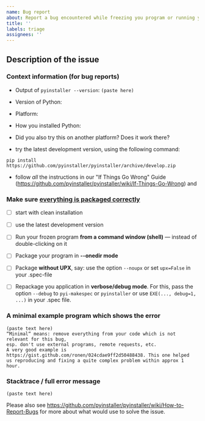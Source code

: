 ```yaml
---
name: Bug report
about: Report a bug encountered while freezing you program or running your frozen program
title: ''
labels: triage
assignees: ''
---
```


<!--
Welcome to the PyInstaller issue tracker! Before creating an issue, please heed the following:

1. This tracker should only be used to report bugs and request features / enhancements to PyInstaller
    - For questions and general support, use the discussions forum.
2. Use the search function before creating a new issue. Duplicates will be closed and directed to
   the original discussion.
3. When making a bug report, make sure you provide all required information. The easier it is for
   maintainers to reproduce, the faster it'll be fixed.
-->

<!-- +++ ONLY TEXT +++ DO NOT POST IMAGES +++ -->

## Description of the issue

### Context information (for bug reports)

* Output of `pyinstaller --version`: ```(paste here)```
* Version of Python: <!-- e.g. 3.7 -->
* Platform: <!-- e.g GNU/Linux (distribution), Windows (language settings), OS X, FreeBSD -->
* How you installed Python: <!-- e.g. python.org/downloads, conda, brew, pyenv, apt, Windows store -->
* Did you also try this on another platform? Does it work there?


* try the latest development version, using the following command:

```shell
pip install https://github.com/pyinstaller/pyinstaller/archive/develop.zip
```

* follow *all* the instructions in our "If Things Go Wrong" Guide
  (https://github.com/pyinstaller/pyinstaller/wiki/If-Things-Go-Wrong) and

### Make sure [everything is packaged correctly](https://github.com/pyinstaller/pyinstaller/wiki/How-to-Report-Bugs#make-sure-everything-is-packaged-correctly)

  * [ ] start with clean installation
  * [ ] use the latest development version
  * [ ] Run your frozen program **from a command window (shell)** — instead of double-clicking on it
  * [ ] Package your program in **--onedir mode**
  * [ ] Package **without UPX**, say: use the option `--noupx` or set `upx=False` in your .spec-file
  * [ ] Repackage you application in **verbose/debug mode**. For this, pass the option `--debug` to `pyi-makespec` or `pyinstaller` or use `EXE(..., debug=1, ...)` in your .spec file.


### A minimal example program which shows the error

```
(paste text here)
“Minimal“ means: remove everything from your code which is not relevant for this bug,
esp. don't use external programs, remote requests, etc.
A very good example is https://gist.github.com/ronen/024cdae9ff2d50488438. This one helped
us reproducing and fixing a quite complex problem within approx 1 hour.
```

### Stacktrace / full error message


```
(paste text here)
```

Please also see <https://github.com/pyinstaller/pyinstaller/wiki/How-to-Report-Bugs>
for more about what would use to solve the issue.
